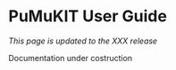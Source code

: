 PuMuKIT User Guide
===================

*This page is updated to the XXX release*

Documentation under costruction
